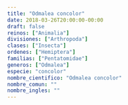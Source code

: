 ```yaml
---
title: "Odmalea concolor"
date: 2018-03-26T20:00:00-00:00
draft: false
reinos: ["Animalia"]
divisiones: ["Arthropoda"]
clases: ["Insecta"]
ordenes: ["Hemiptera"]
familias: ["Pentatomidae"]
generos: ["Odmalea"]
especie: "concolor"
nombre_cientifico: "Odmalea concolor"
nombre_comun: ""
nombre_ingles: ""
---
```

